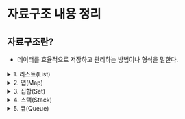 # 자료구조 내용 정리

## 자료구조란?
 - 데이터를 효율적으로 저장하고 관리하는 방법이나 형식을 말한다.

<details>

<summary>1. 리스트(List) </summary>

### 리스트의 특징

- 순서가 있고 중복을 허용한다.
- 인덱스로 관리하기 때문에 인덱스로 접근 가능하다.
- 크기가 가변하다.

### List 인터페이스 메서드
| 메서드 | 사용 |
|--------|----------|
|add(int index, Object element) | 주어진 인덱스에 객체를 추가한다. |
|addAll(int index, Collection c)| 주어진 인덱스에 컬렉션을 추가한다. `boolean` 타입을 리턴 |
|set(int index, Object element)|주어진 인덱스에 객체를 저장. `Object` 타입을 리턴|
|indexOf(Object o) / lastIndex(Object o)| 순방향 / 역방향으로 탐색하여 주어진 객체의 위치를 반환한다.  `int` 타입 리턴 |
|listIterator() / listIterator(int index)| List의 객체를 탐색할 수 있는 `ListIterator` 반환 / 주어진 index부터 탐색할 수 있는 `ListIterator` 타입 리턴 |
|subList(int fromIndex, int toIndex)|fromIndex부터 toIndex까지의 객체를 반환한다. List 타입을 리턴한다.|
|remove(int index)|주어진 인덱스에 저장된 객체를 삭제 후, 삭제된 객체를 반환 `Object` 타입 리턴|
|remove (Object o) | 주어진 객체를 삭제한다. `boolean` 타입을 리턴 |
|sort(Comparator c)|주어진 비교자(comparator)로 List를 정렬한다.|


### ArrayList
`ArrayList`는 배열 기반의 리스트로, 인덱스로 접근할 때 빠르지만 중간에 요소를 추가하거나 삭제할 때는 느릴 수 있습니다.

#### ArrayList 특징
- 동적 배열로 크기가 자동으로 조정된다.
- 인덱스를 통해 빠르게 접근할 수 있다.
- 요소 추가 및 삭제가 느릴 수 있다.
  
### 예시
```java
   import java.util.ArrayList;
   import java.util.List;
   
   public class Main {
		public static void main(String args){
			List<String> list = new ArrayList<>();
			
			list.add("a")
			list.add("b")
			list.add("c")

			for(String aToc : list){
				System.out.print(aToc)  // 출력 abc
			}
	
			List<String> list = Arrays.asList(new String[]{"a","b","c"});
			
			for(String aToc : list){
				System.out.println(aToc) // 출력 abc
			}
		}
	}
```

### LinkedList
`LinkedList` 는 노드 기반의 리스트로, 요소를 추가하거나 삭제할 때 빠르지만 인덱스로 접근할 때는 느릴 수 있다.

### 특징
- 이중 연결 리스트로 구현된다.
- 요소 추가 및 삭제가 빠르다.
- 인덱스를 통해 접근할 때 느릴 수 있다.

```java
import java.util.LinkedList;
import java.util.List;

public class Main {
    public static void main(String[] args) {
        List<String> linkedList = new LinkedList<>();
        
        linkedList.add("x");
        linkedList.add("y");
        linkedList.add("z");
        
        for (String element : linkedList) {
            System.out.print(element);  // 출력 xyz
        }

        linkedList.add(1, "w");
        System.out.println(linkedList);  // 출력 [x, w, y, z]

        linkedList.remove("y");
        System.out.println(linkedList);  // 출력 [x, w, z]
    }
}

```

</details>


<details>

<summary>2. 맵(Map) </summary>

## 2. 맵(Map)

- (key-value)방식으로 key-value를 하나의 쌍으로 저장하는 방식 사용
- key는 value를 찾기위해 사용, 이것이 맵의 가장 큰 특징으로 Key의 중복을 허용X, Value 중복O

### Map 인터페이스 메서드

| 메서드 | 사용 |
| --- | --- |
| put(Object a, Object b) | Key = a, Value = b로 저장 |
| get(Object o) | Key 값이 o인 Value를 반환한다. Object타입 리턴 |
| containsKey(Object o) | o라는 Key 값이 있는지 확인하여 값을 반환한다. boolean 타입 리턴 |
| remove(Object o) | Key값이 o인 객체를 삭제 후, 그 value값을 반환한다. Object 타입 리턴 |
| size() | Map의 갯수를 리턴한다. int 타입 리턴 |
| isEmpty() | 해당 맵이 비어있는지 확인 boolean 타입 리턴 |
| replace(Object k, Object v) | k라는 Key값에 해당하는 Value값을 v로 대체, 바뀌기 전 Value 값 리턴 |
| replace(Object key, Object oldValue, Object newValue) | key값에 대응하는 키의 값을 새로운 값으로 대체, boolean값 리턴으로 확인 |

### Map컬렉션 클래스에 속하는 클래스

### HashMap<K, V> 특징

- Map 컬렉션 중 가장 많이 사용
- Map의 가장 기본적인 형태
- 검색시 해시 알고리즘(hash algorithm)을 사용하여 검색속도가 매우 빠름

### treeMap<K, V> 특징

- key, value 값을 쌍으로하는 데이터를 이진 검색 트리(binary search tree) 형태로 저장
- 객체를 저장시 자동으로 오름차순으로 정렬 (문자일경우 유니코드로 정렬)
- 키 값이 낮은 것이 왼쪽 자식 노드에, 높은것은 오른쪽 자식 노드에 저장

### Map 예제
```java
public class Main {
    public static void main(String[] args) {
    
        // Map 생성 및 초기화
        Map<String, Integer> map = new HashMap<>();
        map.put("one", 1);
        map.put("two", 2);
        map.put("three", 3);

        // 첫 번째 replace 메서드 사용 예제
        Integer oldValue1 = map.replace("two", 22);
        System.out.println("Old value for key 'two': " + oldValue1); 
        /* 출력: Old value for key 'two': 2 */
        System.out.println("New value for key 'two': " + map.get("two"));
        /* 출력: New value for key 'two': 22 */

        // 키가 존재하지 않는 경우
        Integer oldValue2 = map.replace("four", 44);
        System.out.println("Old value for key 'four': " + oldValue2); 
        /* 출력: Old value for key 'four': null*/

        // 두 번째 replace 메서드 사용 예제
        boolean isReplaced1 = map.replace("three", 3, 33);
        System.out.println("Was the value for key 'three' replaced? " + isReplaced1);
        /* 출력: Was the value for key 'three' replaced? true */
        System.out.println("New value for key 'three': " + map.get("three"));
        /* 출력: New value for key 'three': 33 */

        // 값이 일치하지 않는 경우
        boolean isReplaced2 = map.replace("one", 10, 100);
        System.out.println("Was the value for key 'one' replaced? " + isReplaced2); 
        /* 출력: Was the value for key 'one' replaced? false */
        System.out.println("Value for key 'one': " + map.get("one")); 
        /* 출력: Value for key 'one': 1 */
    }
}
```

</details>


<details>

<summary>3. 집합(Set) </summary>

- Set은 리스트, 배열과 달리 순서를 저장하지 않고 값을 저장
- 리스트, 배열과 달리 중복된 값을 허용하지 않는다.
- FastLookup이 필요할때 주로 쓰인다(즉각적인 접근 시간을 제공)

### 장점

- 데이터의 고유성 보장(데이터 추가시 중복 항목은 제거, List를 Set으로 변환하고 다시 List로 변환하면 중복된 값을 제거하면서 요소의 순서 유지 가능)
- 수학적 집합연산 가능(합집합, 교집합)
- 효율적 데이터 테스트(존재여부 테스트에 매우 효율적)

### Set 인터페이스 메서드

| 메서드 | 사용 |
| --- | --- |
| boolean add(Object o) | 데이터 중복확인 후 요소 추가(중복되어 값이 안들어갔으면 false)후 bolean타입 리턴 |
| boolean remove(Object o) | 지정된 요소가 있는경우 Set에서 제거 후 true반환,  boolean타입 리턴 |
| boolean contains(Obnect o) | Set에 지정된 요소가 포함되어 있으면 true 반환, boolean 타입 |
| int size() | 집합의 요소 수 반환 int 타입 |
| Iterator<E> iterator() | Set의 요소 반복 반환, 특정 순서로 반환 되지 않음 |

```java
   public class Main {
    public static void main(String[] args) {
    
       // Set 생성 및 초기화
       Set<String> set = new HashSet();
        set.add("Apple");
        set.add("Banana");
        set.add("Orange");
        set.add("Apple"); // 중복된 요소 안들어감 return하면 flase
        
        // 해당 값 확인
        System.out.println("contains 'Banana': " + set.contains("Banana")); 
        /*출력: contains 'Banana' : true */
        
        // 해당 값 삭제
        set.remove("Ornage");
        
        // 크기(요소 수)출력
        System.out.println("number of elements: " + set.size()); 
        /*출력: number of elements: 2*/
        
        Iterator<String> iterator = set.iterator();
        while (iterator.hasNext()) {
            System.out.println(iterator.next());
        }
         /*출력: 
         Apple
         Banana
         /
    }
}
```

### Set 컬렉션 클래스에 속하는 것
### HashSet 특징

- 가장 일반적으로 사용되는 Set 구현 형태
- 해시 테이블을 사용하여 요소의 빠른 접근, 삽입, 삭제를 제공
- 해싱을 사용하기 때문에 순서 유지X

### TreeSet 특징

- 정렬된 순서(오름차순)로 요소를 유지, 관리하는 Set 구현 형태
- 이진 검색 트리로 구현, null값을 허용하지 않는다.

### LinkedHashSet

- 해시 테이블 외에 이중으로 연결된 요소 목록을 관리하는 HashSet의 확장 형태
- null값을 허용 하지만 하나의 null 값만을 허용

</details>


<details>

<summary>4. 스택(Stack) </summary>

- 후입선출(LIFO) 구조로 먼저 들어온 데이터가 나중에 빠져나가는 구조
- 단방향 입출력구조로 데이터의 들어노는 방향과 나가는 방향이 같다
- 데이터를 하나씩만 넣고 뺄 수 있다.
- 깊이 우선 탐색(DFS)에 이용된다.

```java
   public class Main {
    public static void main(String[] args) {
        Stack<Integer> stack = new Stack<>();

        // 스택에 요소 추가 (push)
        stack.push(1);
        stack.push(2);
        stack.push(3);
        System.out.println("Stack after pushes: " + stack); 
        // 출력: Stack after pushes: [1, 2, 3]

        // 스택의 맨 위 요소 확인 (peek)
        int topElement = stack.peek();
        System.out.println("Top element: " + topElement);
        // 출력: Top element: 3

        // 스택에서 요소 제거 (pop)
        if(){
	        int removedElement = stack.pop();
	        System.out.println("Removed element: " + removedElement); 
	        // 출력: Removed element: 3
	        System.out.println("Stack after pop: " + stack); 
	        // 출력: Stack after pop: [1, 2]

        }
        
        
        // 스택이 비어 있는지 확인 (isEmpty)
        boolean isEmpty = stack.isEmpty();
        System.out.println("Is stack empty? " + isEmpty);
        // 출력: Is stack empty? false
    }
}

```

</details>

<details>

<summary>5. 큐(Queue) </summary>

- 선입선출(FIFO)의 성격을 지니는 자료구조(LinkedList도)
- 너비 우선탐색(BFS), 스레드풀(ExceutorService)에 사용

### Queue 인터페이스 메서드

| 메서드 | 사용 |
| --- | --- |
| boolean offer(E e) | 주어진 객체를 넣는다. bolean타입 리턴 |
| peek() | 큐의 객체 중 먼저 들어온 맨 앞 하나를 리턴 |
| poll() | 가장 먼저 들어온 맨 앞 객체 제거, 제거된 객체 턴 |
| int size() | 큐의 요소 수 반환 int 타입 |
| boolean isEmpty() | 큐의 요소가 비어있는지 확인 bolean타입 리턴 |


</details>
